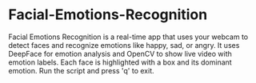 # Facial-Emotions-Recognition
Facial Emotions Recognition is a real-time app that uses your webcam to detect faces and recognize emotions like happy, sad, or angry. It uses DeepFace for emotion analysis and OpenCV to show live video with emotion labels. Each face is highlighted with a box and its dominant emotion. Run the script and press 'q' to exit.
